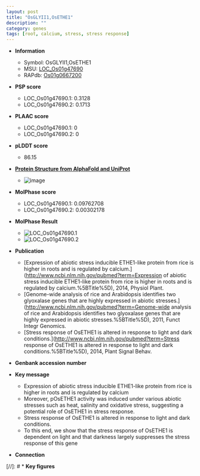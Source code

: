 ```yaml
---
layout: post
title: "OsGLYII1,OsETHE1"
description: ""
category: genes
tags: [root, calcium, stress, stress response]
---
```


* **Information**  
    + Symbol: OsGLYII1,OsETHE1  
    + MSU: [LOC_Os01g47690](http://rice.plantbiology.msu.edu/cgi-bin/ORF_infopage.cgi?orf=LOC_Os01g47690)  
    + RAPdb: [Os01g0667200](http://rapdb.dna.affrc.go.jp/viewer/gbrowse_details/irgsp1?name=Os01g0667200)  

* **PSP score**  
    + LOC_Os01g47690.1: 0.3128 
    + LOC_Os01g47690.2: 0.1713 

* **PLAAC score**  
    + LOC_Os01g47690.1: 0 
    + LOC_Os01g47690.2: 0 

* **pLDDT score**
    + 86.15

* **[Protein Structure from AlphaFold and UniProt](https://www.uniprot.org/uniprotkb/Q5QLQ5/entry#structure)**
    + ![image](https://ricepsp.github.io/images/Q5/AF-Q5QLQ5-F1.png)

* **MolPhase score**
    + LOC_Os01g47690.1: 0.09762708
    + LOC_Os01g47690.2: 0.00302178

* **MolPhase Result**
    + ![LOC_Os01g47690.1](https://304243504.github.io/Pictures/LOC_Os01g/LOC_Os01g47690.1.png)
    + ![LOC_Os01g47690.2](https://304243504.github.io/Pictures/LOC_Os01g/LOC_Os01g47690.2.png)

* **Publication**  
    + [Expression of abiotic stress inducible ETHE1-like protein from rice is higher in roots and is regulated by calcium.](http://www.ncbi.nlm.nih.gov/pubmed?term=Expression of abiotic stress inducible ETHE1-like protein from rice is higher in roots and is regulated by calcium.%5BTitle%5D), 2014, Physiol Plant.
    + [Genome-wide analysis of rice and Arabidopsis identifies two glyoxalase genes that are highly expressed in abiotic stresses.](http://www.ncbi.nlm.nih.gov/pubmed?term=Genome-wide analysis of rice and Arabidopsis identifies two glyoxalase genes that are highly expressed in abiotic stresses.%5BTitle%5D), 2011, Funct Integr Genomics.
    + [Stress response of OsETHE1 is altered in response to light and dark conditions.](http://www.ncbi.nlm.nih.gov/pubmed?term=Stress response of OsETHE1 is altered in response to light and dark conditions.%5BTitle%5D), 2014, Plant Signal Behav.

* **Genbank accession number**  

* **Key message**  
    + Expression of abiotic stress inducible ETHE1-like protein from rice is higher in roots and is regulated by calcium
    + Moreover, pOsETHE1 activity was induced under various abiotic stresses such as heat, salinity and oxidative stress, suggesting a potential role of OsETHE1 in stress response.
    + Stress response of OsETHE1 is altered in response to light and dark conditions.
    + To this end, we show that the stress response of OsETHE1 is dependent on light and that darkness largely suppresses the stress response of this gene

* **Connection**  

[//]: # * **Key figures**  


